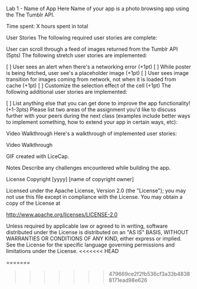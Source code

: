 Lab 1 - Name of App Here
Name of your app is a photo browsing app using the The Tumblr API.

Time spent: X hours spent in total

User Stories
The following required user stories are complete:

User can scroll through a feed of images returned from the Tumblr API (5pts)
The following stretch user stories are implemented:

[ ] User sees an alert when there's a networking error (+1pt)
[ ] While poster is being fetched, user see's a placeholder image (+1pt)
[ ] User sees image transition for images coming from network, not when it is loaded from cache (+1pt)
[ ] Customize the selection effect of the cell (+1pt)
The following additional user stories are implemented:

[ ] List anything else that you can get done to improve the app functionality! (+1-3pts)
Please list two areas of the assignment you'd like to discuss further with your peers during the next class (examples include better ways to implement something, how to extend your app in certain ways, etc):

Video Walkthrough
Here's a walkthrough of implemented user stories:

Video Walkthrough

GIF created with LiceCap.

Notes
Describe any challenges encountered while building the app.

License
Copyright [yyyy] [name of copyright owner]

Licensed under the Apache License, Version 2.0 (the "License");
you may not use this file except in compliance with the License.
You may obtain a copy of the License at

http://www.apache.org/licenses/LICENSE-2.0

Unless required by applicable law or agreed to in writing, software
distributed under the License is distributed on an "AS IS" BASIS,
WITHOUT WARRANTIES OR CONDITIONS OF ANY KIND, either express or implied.
See the License for the specific language governing permissions and
limitations under the License.
<<<<<<< HEAD

=======
>>>>>>> 479669ce2f2fb536cf3a33b48388171ead98e626
